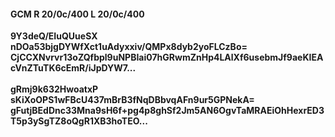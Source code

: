 #### GCM R 20/0c/400 L 20/0c/400
**9Y3deQ/EIuQUueSX**<br/>**nDOa53bjgDYWfXct1uAdyxxiv/QMPx8dyb2yoFLCzBo=**<br/>**CjCCXNvrvr13oZQfbpl9uNPBIai07hGRwmZnHp4LAlXf6usebmJf9aeKIEAcVnZTuTK6cEmR/iJpDYW7...**<br/><br/>
**gRmj9k632HwoatxP**<br/>**sKiXoOPS1wFBcU437mBrB3fNqDBbvqAFn9ur5GPNekA=**<br/>**gFutjBEdDnc33Mna9sH6f+pg4p8ghSf2Jm5AN6OgvTaMRAEiOhHexrED3T5p3ySgTZ8oQgR1XB3hoTEO...**